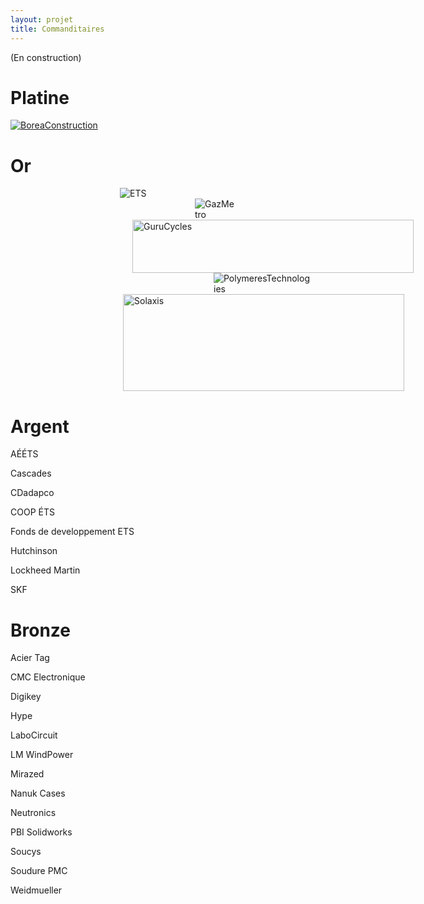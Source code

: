 ```yaml
---
layout: projet
title: Commanditaires
---
```


(En construction)


Platine
==

<a href="http://www.boreaconstruction.com">
<img borders="0" src="http://www.cad-jobs.ca/photo_view_logo_big.php?employer=285" alt="BoreaConstruction"></a>



Or
==


<img borders="0" src="http://www.etsmtl.ca/ETS/media/Prive/Accueil/logo_ets.png" hspace="175" alt="ETS">



<img borders="0" src="http://igienico.ca/clients/logo_client_gazmetro.jpg" hspace="295" alt="GazMetro">



<img borders="0" src="http://momentcyclesport.com/images/library/site/guru_banner2_bg_08_p.jpg" hspace="195" width="450" height="85" alt="GuruCycles">



<img borders="0" src="http://repertoiremci.com/files/formidable/logo2-200x140.png" hspace= "325" alt="PolymeresTechnologies">



<img borders="0" src="http://mecano.gme.usherbrooke.ca/~vue/images/logo_commanditaires/logo%20solaxis.PNG" hspace="180" width="450" height="155" alt="Solaxis">



Argent
======
AÉÉTS

Cascades

CDadapco

COOP ÉTS

Fonds de developpement ETS

Hutchinson

Lockheed Martin

SKF


Bronze
======
Acier Tag

CMC Electronique

Digikey

Hype

LaboCircuit

LM WindPower

Mirazed

Nanuk Cases

Neutronics

PBI Solidworks

Soucys

Soudure PMC

Weidmueller
